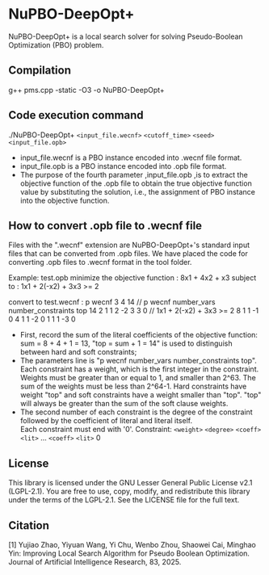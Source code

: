 # NuPBO-DeepOpt+

NuPBO-DeepOpt+ is a local search solver for solving Pseudo-Boolean Optimization (PBO) problem.

## Compilation

g++ pms.cpp -static -O3 -o NuPBO-DeepOpt+

## Code execution command

./NuPBO-DeepOpt+ `<input_file.wecnf>` `<cutoff_time>` `<seed>` `<input_file.opb>`

- input_file.wecnf is a PBO instance encoded into .wecnf file format.
- input_file.opb is a PBO instance encoded into .opb file format.
- The purpose of the fourth parameter ,input_file.opb ,is to extract the objective function of the .opb file to obtain the true objective function value by substituting the solution, i.e., the assignment of PBO instance into the objective function.

## How to convert .opb file to .wecnf file

Files with the ".wecnf" extension are NuPBO-DeepOpt+'s standard input files that can be converted from .opb files.
We have placed the code for converting .opb files to .wecnf format in the tool folder.

Example: test.opb
minimize the objective function :  8x1 + 4x2 + x3
subject to :                      1x1 + 2(-x2) + 3x3 >= 2

convert to test.wecnf :
								p wecnf 3 4 14        // p wecnf number_vars number_constraints top
								14 2 1 1 2 -2 3 3 0   // 1x1 + 2(-x2) + 3x3 >= 2
								8 1 1 -1 0
								4 1 1 -2 0
								1 1 1 -3 0
								
- First, record the sum of the literal coefficients of the objective function: sum = 8 + 4 + 1 = 13,
  "top = sum + 1 =  14" is used to distinguish between hard and soft constraints;
- The parameters line is "p wecnf number_vars number_constraints top". Each constraint has a weight, which is the first integer in the constraint. 
  Weights must be greater than or equal to 1, and smaller than 2^63. The sum of the weights must be less than 2^64-1. 
  Hard constraints have weight "top" and soft constraints have a weight smaller than "top". "top" will always be greater than the sum of the soft clause weights. 
- The second number of each constraint is the degree of the constraint followed by the coefficient of literal and literal itself.  
  Each constraint must end with '0'. Constraint: `<weight>` `<degree>` `<coeff>` `<lit>` ... `<coeff>` `<lit>` 0

## License
This library is licensed under the GNU Lesser General Public License v2.1 (LGPL-2.1).
You are free to use, copy, modify, and redistribute this library under the terms of the LGPL-2.1.
See the LICENSE file for the full text.
 
## Citation

[1] Yujiao Zhao, Yiyuan Wang, Yi Chu, Wenbo Zhou, Shaowei Cai, Minghao Yin: Improving Local Search Algorithm for Pseudo Boolean Optimization. Journal of Artificial Intelligence Research, 83, 2025.







